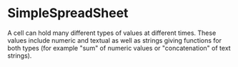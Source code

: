 # SimpleSpreadSheet
A cell can hold many different types of values at different
times. These values include numeric and textual as well as strings giving functions for both types
(for example "sum" of numeric values or "concatenation" of text strings).
